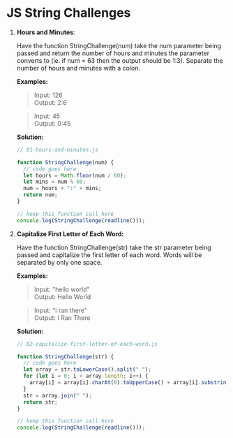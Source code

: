 # JS String Challenges

1.  **Hours and Minutes**:

    Have the function StringChallenge(num) take the num parameter being passed and return the number of hours and minutes the parameter converts to (ie. if num = 63 then the output should be 1:3). Separate the number of hours and minutes with a colon.

    **Examples:**

    > Input: 126  
    > Output: 2:6

    > Input: 45  
    > Output: 0:45

    **Solution:**

    ```js
    // 01-hours-and-minutes.js

    function StringChallenge(num) {
      // code goes here
      let hours = Math.floor(num / 60);
      let mins = num % 60;
      num = hours + ":" + mins;
      return num;
    }

    // keep this function call here
    console.log(StringChallenge(readline()));
    ```

2.  **Capitalize First Letter of Each Word:**

    Have the function StringChallenge(str) take the str parameter being passed and capitalize the first letter of each word. Words will be separated by only one space.

    **Examples:**

    > Input: "hello world"  
    > Output: Hello World

    > Input: "i ran there"  
    > Output: I Ran There

    **Solution:**

    ```js
    // 02-capitalize-first-letter-of-each-word.js

    function StringChallenge(str) {
      // code goes here
      let array = str.toLowerCase().split(" ");
      for (let i = 0; i < array.length; i++) {
        array[i] = array[i].charAt(0).toUpperCase() + array[i].substring(1);
      }
      str = array.join(" ");
      return str;
    }

    // keep this function call here
    console.log(StringChallenge(readline()));
    ```
